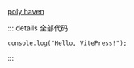 <script setup>
  import CustomModels from '/components/04-custom-models/CustomModels.vue'
</script>

<CustomModels :model="{meshName:'',path:'/assets/models/04-custom-models/',fileName:'barrel.glb'}"/>
<CustomModels :model="{meshName:'',path:'/assets/models/04-custom-models/',fileName:'campfire.glb'}"/>

[poly haven](http://polyhaven.com)

::: details 全部代码

```vue
console.log("Hello, VitePress!");
```

:::
